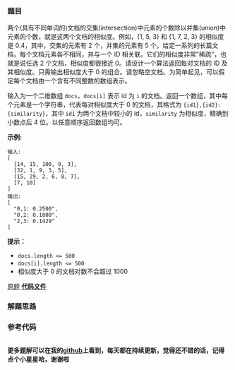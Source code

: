 ### 题目
两个(具有不同单词的)文档的交集(intersection)中元素的个数除以并集(union)中元素的个数，就是这两个文档的相似度。例如，{1, 5, 3}
和 {1, 7, 2, 3} 的相似度是 0.4，其中，交集的元素有 2 个，并集的元素有 5 个。给定一系列的长篇文档，每个文档元素各不相同，并与一个
ID 相关联。它们的相似度非常"稀疏"，也就是说任选 2 个文档，相似度都很接近 0。请设计一个算法返回每对文档的 ID 及其相似度。只需输出相似度大于 0
的组合。请忽略空文档。为简单起见，可以假定每个文档由一个含有不同整数的数组表示。

输入为一个二维数组 `docs`，`docs[i]` 表示 id 为 `i` 的文档。返回一个数组，其中每个元素是一个字符串，代表每对相似度大于 0
的文档，其格式为 `{id1},{id2}: {similarity}`，其中 `id1` 为两个文档中较小的 id，`similarity`
为相似度，精确到小数点后 4 位。以任意顺序返回数组均可。

**示例:**

    
    
    输入: 
    [
      [14, 15, 100, 9, 3],
      [32, 1, 9, 3, 5],
      [15, 29, 2, 6, 8, 7],
      [7, 10]
    ]
    输出:
    [
      "0,1: 0.2500",
      "0,2: 0.1000",
      "2,3: 0.1429"
    ]

**提示：**

  * `docs.length <= 500`
  * `docs[i].length <= 500`
  * 相似度大于 0 的文档对数不会超过 1000

[原题](https://leetcode-cn.com/problems/sparse-similarity-lcci/)    **[代码文件]()**


### 解题思路




### 参考代码

```go


```




**更多题解可以在我的[github](https://github.com/LZH139/leetcode_Go)上看到，每天都在持续更新，觉得还不错的话，记得点个小星星哈，谢谢啦**

